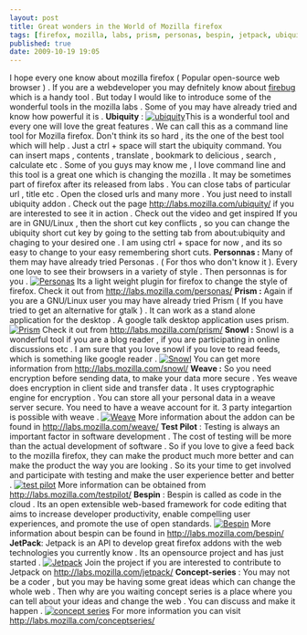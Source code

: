 ```yaml
---
layout: post
title: Great wonders in the World of Mozilla firefox
tags: [firefox, mozilla, labs, prism, personas, bespin, jetpack, ubiquity, weave, snowl]
published: true
date: 2009-10-19 19:05
---
```

I hope every one know about mozilla firefox ( Popular open-source web browser ) . If you are a webdeveloper you may defnitely know about [firebug](http://www.harikt.com/tools-for-webdevelopers/42-firebug-a-handy-tool-for-web-developers) which is a handy tool . But today I would like to introduce some of the wonderful tools in the mozilla labs . Some of you may have already tried and know how powerful it is .  **Ubiquity** :  [![ubiquity](http://farm3.static.flickr.com/2715/4026231282_ca08c5b0ef_m.jpg)](http://www.flickr.com/photos/harikt/4026231282/)This is a wonderful tool and every one will love the great features . We can call this as a command line tool for Mozilla firefox. Don't think its so hard , its the one of the best tool which will help . Just a ctrl + space will start the ubiquity command. You can insert maps , contents , translate , bookmark to delicious , search , calculate etc .  Some of you guys may know me , I love command line and this tool is a great one which is changing the mozilla . It may be sometimes part of firefox after its released from labs . You can close tabs of particular url , title etc . Open the closed urls and many more . You just need to install ubiquity addon . Check out the page http://labs.mozilla.com/ubiquity/ if you are interested to see it in action .  Check out the video and get inspired  If you are in GNU/Linux , then the short cut key conflicts , so you can change the ubiquity short cut key by going to the setting tab from about:ubiquity and chaging to your desired one . I am using ctrl + space for now , and its so easy to change to your easy remembering short cuts.  **Personnas :**  Many of them may have already tried Personas . ( For thos who don't know it ). Every one love to see their browsers in a variety of style . Then personnas is for you .  [![Personas](http://farm3.static.flickr.com/2604/4026228810_c4f01afda4.jpg)](http://www.flickr.com/photos/harikt/4026228810/)  Its a light weight plugin for firefox to change the style of firefox. Check it out from http://labs.mozilla.com/personas/  **Prism :**  Again if you are a GNU/Linux user you may have already tried Prism ( If you have tried to get an alternative for gtalk ) . It can work as a stand alone application for the desktop . A google talk desktop application uses prism.  [![Prism](http://farm3.static.flickr.com/2498/4025476843_074999a00b.jpg)](http://www.flickr.com/photos/harikt/4025476843/)  Check it out from http://labs.mozilla.com/prism/  **Snowl :**  Snowl is a wonderful tool if you are a blog reader , if you are participating in online discussions etc . I am sure that you love snowl if you love to read feeds, which is something like google reader .  [![Snowl](http://farm3.static.flickr.com/2674/4026232656_fec61827f6.jpg)](http://www.flickr.com/photos/harikt/4026232656/)  You can get more information from http://labs.mozilla.com/snowl/  **Weave :**  So you need encryption before sending data, to make your data more secure . Yes weave does encryption in client side and transfer data . It uses cryptographic engine for encryption . You can store all your personal data in a weave server secure. You need to have a weave account for it. 3 party integartion is possible with weave .  [![Weave](http://farm3.static.flickr.com/2744/4026232002_42baf625fd.jpg)](http://www.flickr.com/photos/harikt/4026232002/)  More information about the addon can be found in http://labs.mozilla.com/weave/  **Test Pilot** :  Testing is always an important factor in software development . The cost of testing will be more than the actual development of software . So if you love to give a feed back to the mozilla firefox, they can make the product much more better and can make the product the way you are looking . So its your time to get involved and participate with testing and make the user experience better and better .  [![test pilot](http://farm3.static.flickr.com/2578/4025478051_90fe1c5b50.jpg)](http://www.flickr.com/photos/harikt/4025478051/)  More information can be obtained from http://labs.mozilla.com/testpilot/  **Bespin** :  Bespin is called as code in the cloud . Its an open extensible web-based framework for code editing that aims to increase developer productivity, enable compelling user experiences, and promote the use of open standards.  [![Bespin](http://farm4.static.flickr.com/3522/4025474181_5ea72c773c.jpg)](http://www.flickr.com/photos/harikt/4025474181/)  More information about bespin can be found in http://labs.mozilla.com/bespin/  **JetPack**:  Jetpack is an API to develop great firefox addons with the web technologies you currently know . Its an opensource project and has just started .  [![Jetpack](http://farm3.static.flickr.com/2792/4025475065_0cf49e3ebd.jpg)](http://www.flickr.com/photos/harikt/4025475065/)  Join the project if you are interested to contribute to Jetpack on http://labs.mozilla.com/jetpack/  **Concept-series** :  You may not be a coder , but you may be having some great ideas which can change the whole web . Then why are you waiting concept series is a place where you can tell about your ideas and change the web . You can discuss and make it happen .  [![concept series](http://farm4.static.flickr.com/3490/4026233326_24a1edf190.jpg)](http://www.flickr.com/photos/harikt/4026233326/)  For more information you can visit http://labs.mozilla.com/conceptseries/      
